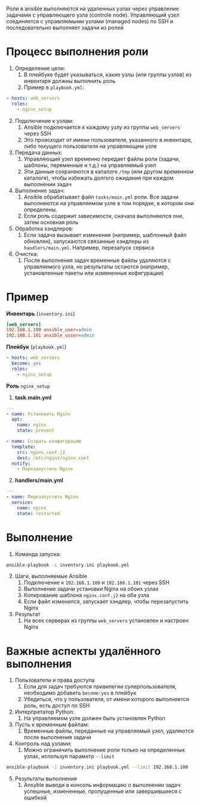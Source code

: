 Роли в ansible выполняются на удаленных узлах через управление задачами с управляющего узла (controle node). Управляющий узел соединяется с управляемыми узлами (managed nodes) по SSH и последовательно выполняет задачи из ролей
# Процесс выполнения роли
1. Определение цели:
	1. В плейбуке будет указываться, какие узлы (или группы узлов) из инвентаря должны выполнить роль
	2. Пример в `playbook.yml`:
```yaml
- hosts: web_servers
  roles:
	- nginx_setup
```
2. Подключение к узлам:
	1. Ansible подключается к каждому узлу из группы `web_servers` через SSH
	2. Это происходит от имени пользователя, указанного в инвентаре, либо текущего пользователя на управляющем узле
3. Передача данных:
	1. Управляющий узел временно передает файлы роли (задачи, шаблоны, переменные и т.д.) на управляемый узел
	2. Эти данные сохраняются в каталоге `/tmp` (или другом временном каталоге), чтобы избежать долгого ожидания при каждом выполнении задач
4. Выполнение задач:
	1. Ansible обрабатывает файл `tasks/main.yml` роли. Все задачи выполняются на управляемом узле в том порядке, в котором они определены.
	2. Если роль содержит зависимости, сначала выполняются они, затем основная роль
5. Обработка хэндлеров:
	1. Если задача вызывает изменения (например, шаблонный файл обновлен), запускаются связанные хэндлеры из `handlers/main.yml`. Например, перезапуск сервиса
6. Очистка:
	1. После выполнения задач временные файлы удаляются с управляемого узла, но результаты остаются (например, установленные пакеты или измененные кофигурации)
# Пример
**Инвентарь** (`inventory.ini`)
```ini
[web_servers]
192.168.1.100 ansible_user=admin
192.168.1.101 ansible_usser=admin
```

**Плейбук** (`playbook.yml`)
```yaml
- hosts: web_servers
  become: yes
  roles:
    - nginx_setup
```

**Роль** `nginx_setup`
1. **task.main.yml**
```yaml
---
- name: Установить Nginx
  apt:
    name: nginx
    state: present

- name: Создать конфигурацию
  template:
    src: nginx.conf.j2
    dest: /etc/nginx/nginx.conf
  notify:
    - Перезапустить Nginx
```

2. **handlers/main.yml**
```yaml
---
- name: Перезапустить Nginx
  service:
	name: nginx
	state: restarted
```
# Выполнение
1. Команда запуска:
```bash
ansible-playbook -i inventory.ini playbook.yml
```
2. Шаги, выполняемые Ansible
	1. Подключение к `192.168.1.100` и `192.168.1.101` через SSH
	2. Выполнение задачи установки Nginx на обоих узлах
	3. Копирование шаблона `nginx.conf.j2` на оба узла
	4. Если файл изменился, запускает хэндлер, чтобы перезапустить Nginx
3. Результат
	1. На всех серверах из группы `web_servers` установлен и настроен Nginx
# Важные аспекты удалённого выполнения
1. Пользователи и права доступа
	1. Если для задач требуются привилегии суперпользователя, необходимо добавить `become:yes` в плейбук
	2. Убедиться, что у пользователя, от имени которого выполняется роль, есть доступ по SSH
2. Интерпретатор Python:
	1. На управляемом узле должен быть установлен Python
3. Пусть к временным файлам:
	1. Временные файлы, переданные на управляемый узел, удаляются после выполнения задачи
4. Контроль над узлами:
	1. Можно ограничить выполнение роли только на определенных узлах, используя параметр `--limit`
```bash
ansible-playbook -i inventory.ini playbook.yml --limit 192.168.1.100
```
5. Результаты выполнения
	1. Ansyble выводи в консоль информацию о выполнении задач: успешные, измененные, пропущенные или завершившиеся с ошибкой